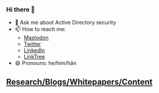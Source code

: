 ### Hi there 👋

- 💬 Ask me about Active Directory security 
- 📫 How to reach me:
   - [Mastodon](https://infosec.exchange/@JimSycurity{:rel="me"})
   - [Twitter](https://twitter.com/JimSycurity)
   - [LinkedIn](https://www.linkedin.com/in/jimsykora)
   - [LinkTree](https://linktr.ee/Jimsykora)   
- 😄 Pronouns: he/him/hän

## [Research/Blogs/Whitepapers/Content](https://github.com/JimSycurity/JimSycurity/blob/main/BlogsResearchPapers.md)



<!--
**JimSycurity/JimSycurity** is a ✨ _special_ ✨ repository because its `README.md` (this file) appears on your GitHub profile.

Here are some ideas to get you started:

